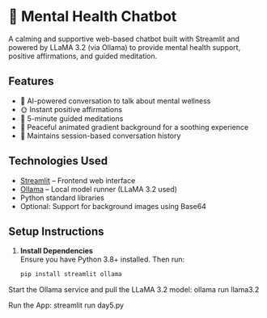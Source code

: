 # 🌿 Mental Health Chatbot

A calming and supportive web-based chatbot built with Streamlit and powered by LLaMA 3.2 (via Ollama) to provide mental health support, positive affirmations, and guided meditation.

## Features

- 🤖 AI-powered conversation to talk about mental wellness
- 🌞 Instant positive affirmations
- 🧘 5-minute guided meditations
- 🎨 Peaceful animated gradient background for a soothing experience
- 💬 Maintains session-based conversation history

## Technologies Used

- [Streamlit](https://streamlit.io/) – Frontend web interface
- [Ollama](https://ollama.com/) – Local model runner (LLaMA 3.2 used)
- Python standard libraries
- Optional: Support for background images using Base64

## Setup Instructions

1. **Install Dependencies**  
   Ensure you have Python 3.8+ installed. Then run:

   ```bash
   pip install streamlit ollama

Start the Ollama service and pull the LLaMA 3.2 model:
ollama run llama3.2

Run the App:
streamlit run day5.py
